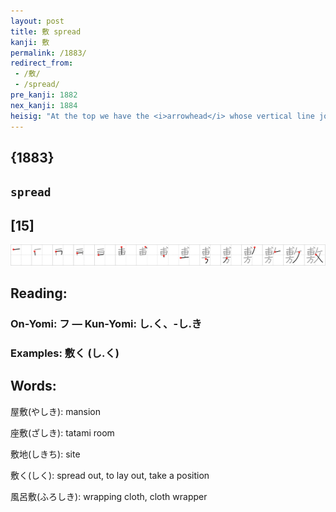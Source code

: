 ```yaml
---
layout: post
title: 敷 spread
kanji: 敷
permalink: /1883/
redirect_from:
 - /敷/
 - /spread/
pre_kanji: 1882
nex_kanji: 1884
heisig: "At the top we have the <i>arrowhead</i> whose vertical line joins it to the <i>rice field</i> (or <i>brains</i>) below it. Beneath it, the <i>compass</i>; and to the right, the <i>taskmaster</i>."
---
```


## {1883}

## `spread`

## [15]

<div class="stroke"><img src="../images/E695B7.png" /></div>

## Reading:

### On-Yomi: フ &mdash; Kun-Yomi: し.く、-し.き

### Examples: 敷く (し.く)

## Words:

屋敷(やしき): mansion

座敷(ざしき): tatami room

敷地(しきち): site

敷く(しく): spread out, to lay out, take a position

風呂敷(ふろしき): wrapping cloth, cloth wrapper
